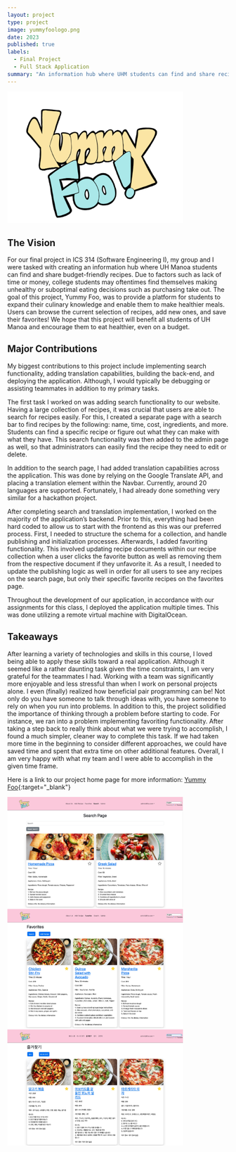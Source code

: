 ```yaml
---
layout: project
type: project
image: yummyfoologo.png
date: 2023
published: true
labels:
  - Final Project
  - Full Stack Application
summary: "An information hub where UHM students can find and share recipes."
---
```


<div class="text-center p-4">
  <img width="400px" src="https://github.com/kyesteele/kyesteele.github.io/blob/main/yummyfoologo.png?raw=true">
</div>

## The Vision

For our final project in ICS 314 (Software Engineering I), my group and I were tasked with creating an information hub where UH Manoa students can find and share budget-friendly recipes. Due to factors such as lack of time or money, college students may oftentimes find themselves making unhealthy or suboptimal eating decisions such as purchasing take out. The goal of this project, Yummy Foo, was to provide a platform for students to expand their culinary knowledge and enable them to make healthier meals. Users can browse the current selection of recipes, add new ones, and save their favorites! We hope that this project will benefit all students of UH Manoa and encourage them to eat healthier, even on a budget.

## Major Contributions

My biggest contributions to this project include implementing search functionality, adding translation capabilities, building the back-end, and deploying the application. Although, I would typically be debugging or assisting teammates in addition to my primary tasks.

The first task I worked on was adding search functionality to our website. Having a large collection of recipes, it was crucial that users are able to search for recipes easily. For this, I created a separate page with a search bar to find recipes by the following: name, time, cost, ingredients, and more. Students can find a specific recipe or figure out what they can make with what they have. This search functionality was then added to the admin page as well, so that administrators can easily find the recipe they need to edit or delete.

In addition to the search page, I had added translation capabilities across the application. This was done by relying on the Google Translate API, and placing a translation element within the Navbar. Currently, around 20 languages are supported. Fortunately, I had already done something very similar for a hackathon project.

After completing search and translation implementation, I worked on the majority of the application’s backend. Prior to this, everything had been hard coded to allow us to start with the frontend as this was our preferred process. First, I needed to structure the schema for a collection, and handle publishing and initialization processes. Afterwards, I added favoriting functionality. This involved updating recipe documents within our recipe collection when a user clicks the favorite button as well as removing them from the respective document if they unfavorite it. As a result, I needed to update the publishing logic as well in order for all users to see any recipes on the search page, but only their specific favorite recipes on the favorites page.

Throughout the development of our application, in accordance with our assignments for this class, I deployed the application multiple times. This was done utilizing a remote virtual machine with DigitalOcean.

## Takeaways
After learning a variety of technologies and skills in this course, I loved being able to apply these skills toward a real application. Although it seemed like a rather daunting task given the time constraints, I am very grateful for the teammates I had. Working with a team was significantly more enjoyable and less stressful than when I work on personal projects alone. I even (finally) realized how beneficial pair programming can be! Not only do you have someone to talk through ideas with, you have someone to rely on when you run into problems. In addition to this, the project solidified the importance of thinking through a problem before starting to code. For instance, we ran into a problem implementing favoriting functionality. After taking a step back to really think about what we were trying to accomplish, I found a much simpler, cleaner way to complete this task. If we had taken more time in the beginning to consider different approaches, we could have saved time and spent that extra time on other additional features. Overall, I am very happy with what my team and I were able to accomplish in the given time frame.


Here is a link to our project home page for more information: [Yummy Foo](https://eat-sleep-fortnite-repeat.github.io/eat-sleep-foo-repeat.github.io/){:target="_blank"}

<div class="text-center p-4">
  <img width="400px" src="https://github.com/kyesteele/kyesteele.github.io/blob/main/search.jpg?raw=true">
  <img width="400px" src="https://github.com/kyesteele/kyesteele.github.io/blob/main/favenglish.jpg?raw=true" >
  <img width="400px" src="https://github.com/kyesteele/kyesteele.github.io/blob/main/favkorean.jpg?raw=true" >
</div>

